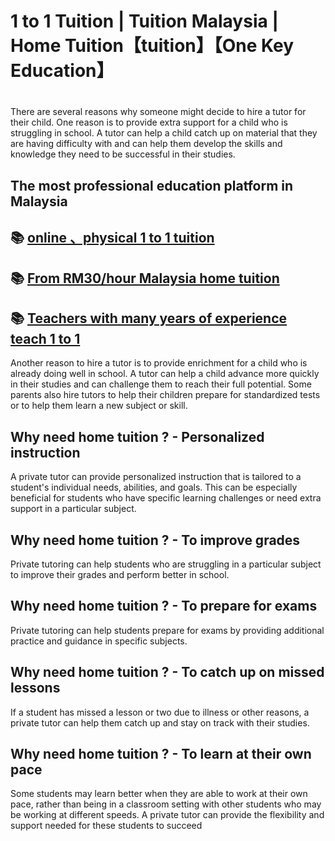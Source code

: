  
# 1 to 1 Tuition | Tuition Malaysia | Home Tuition【tuition】【One Key Education】
#
There are several reasons why someone might decide to hire a tutor for their child. One reason is to provide extra support for a child who is struggling in school. A tutor can help a child catch up on material that they are having difficulty with and can help them develop the skills and knowledge they need to be successful in their studies. 

## The most professional education platform in Malaysia
## 📚 [online 、physical 1 to 1 tuition](http://wa.me/601153467453)
## 📚 [From RM30/hour Malaysia home tuition](http://wa.me/601153467453)
## 📚 [Teachers with many years of experience teach 1 to 1](http://wa.me/601153467453)

Another reason to hire a tutor is to provide enrichment for a child who is already doing well in school. A tutor can help a child advance more quickly in their studies and can challenge them to reach their full potential. Some parents also hire tutors to help their children prepare for standardized tests or to help them learn a new subject or skill.

## Why need home tuition ? - Personalized instruction

A private tutor can provide personalized instruction that is tailored to a student's individual needs, abilities, and goals. This can be especially beneficial for students who have specific learning challenges or need extra support in a particular subject.

## Why need home tuition ? - To improve grades
Private tutoring can help students who are struggling in a particular subject to improve their grades and perform better in school.

## Why need home tuition ? - To prepare for exams
Private tutoring can help students prepare for exams by providing additional practice and guidance in specific subjects.

## Why need home tuition ? - To catch up on missed lessons
If a student has missed a lesson or two due to illness or other reasons, a private tutor can help them catch up and stay on track with their studies.

## Why need home tuition ? - To learn at their own pace 
Some students may learn better when they are able to work at their own pace, rather than being in a classroom setting with other students who may be working at different speeds. A private tutor can provide the flexibility and support needed for these students to succeed
